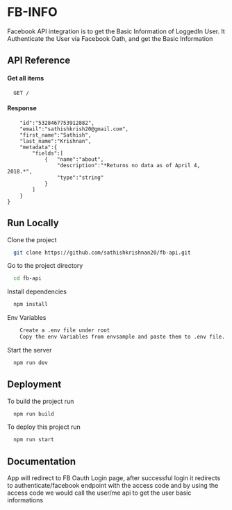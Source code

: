 
# FB-INFO

Facebook API integration is to get the Basic Information of LoggedIn User.
It Authenticate the User via Facebook Oath, and get the Basic Information




## API Reference

#### Get all items

```http
  GET /
```

#### Response

```{
    "id":"5328467753912882",
    "email":"sathishkrish20@gmail.com",
    "first_name":"Sathish",
    "last_name":"Krishnan",
    "metadata":{
        "fields":[
            {   "name":"about",
                "description":"*Returns no data as of April 4, 2018.*",
                "type":"string"
            }
        ]
    }
}            
```






## Run Locally

Clone the project

```bash
  git clone https://github.com/sathishkrishnan20/fb-api.git
```

Go to the project directory

```bash
  cd fb-api
```

Install dependencies

```bash
  npm install
```

Env Variables

```bash
    Create a .env file under root 
    Copy the env Variables from envsample and paste them to .env file.
```

Start the server

```bash
  npm run dev
```


## Deployment

To build the project run

```bash
  npm run build
```

To deploy this project run

```bash
  npm run start
```


## Documentation

App will redirect to FB Oauth Login page, after successful login it redirects to authenticate/facebook endpoint with the access code and by using the access code we would call the user/me api to get the user basic informations


